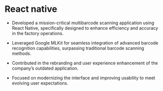 # React native

* Developed a mission-critical multibarcode scanning application using React Native, specifically designed to enhance
efficiency and accuracy in the factory operations.

* Leveraged Google MLKit for seamless integration of advanced barcode recognition capabilities, surpassing
traditional barcode scanning methods.

* Contributed in the rebranding and user experience enhancement of the company’s outdated application.

* Focused on modernizing the interface and improving usability to meet evolving user expectations.
